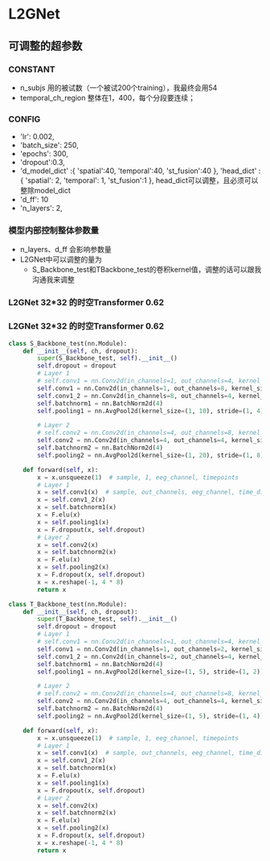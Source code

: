 # L2GNet


## 可调整的超参数
### CONSTANT
- n_subjs 用的被试数（一个被试200个training），我最终会用54 
- temporal_ch_region  整体在1，400，每个分段要连续；

### CONFIG
- 'lr': 0.002,
- 'batch_size': 250,
- 'epochs': 300,
- 'dropout':0.3,
- 'd_model_dict' :{
                        'spatial':40,
                        'temporal':40,
                        'st_fusion':40
                        },
                    'head_dict' :{
                        'spatial': 2,
                         'temporal': 1,
                        'st_fusion':1
                    }, head_dict可以调整，且必须可以整除model_dict
- 'd_ff': 10
- 'n_layers': 2,

### 模型内部控制整体参数量
- n_layers、d_ff 会影响参数量
- L2GNet中可以调整的量为
  - S_Backbone_test和TBackbone_test的卷积kernel值，调整的话可以跟我沟通我来调整
    


### L2GNet  32*32 的时空Transformer  0.62 


### L2GNet  32*32 的时空Transformer  0.62 
```python
class S_Backbone_test(nn.Module):
    def __init__(self, ch, dropout):
        super(S_Backbone_test, self).__init__()
        self.dropout = dropout
        # Layer 1
        # self.conv1 = nn.Conv2d(in_channels=1, out_channels=4, kernel_size=(1, 40), padding=(0,6))   # 10
        self.conv1 = nn.Conv2d(in_channels=1, out_channels=8, kernel_size=(1, 40), padding=(0, 6))
        self.conv1_2 = nn.Conv2d(in_channels=8, out_channels=4, kernel_size=(ch, 1))
        self.batchnorm1 = nn.BatchNorm2d(4)
        self.pooling1 = nn.AvgPool2d(kernel_size=(1, 10), stride=(1, 4))

        # Layer 2
        # self.conv2 = nn.Conv2d(in_channels=4, out_channels=8, kernel_size=(1, 20), padding=(0, 10), bias=False)  # 10
        self.conv2 = nn.Conv2d(in_channels=4, out_channels=4, kernel_size=(1, 20), padding=(0, 4), bias=False)
        self.batchnorm2 = nn.BatchNorm2d(4)
        self.pooling2 = nn.AvgPool2d(kernel_size=(1, 20), stride=(1, 8))

    def forward(self, x):
        x = x.unsqueeze(1)  # sample, 1, eeg_channel, timepoints
        # Layer 1
        x = self.conv1(x)  # sample, out_channels, eeg_channel, time_dim
        x = self.conv1_2(x)
        x = self.batchnorm1(x)
        x = F.elu(x)
        x = self.pooling1(x)
        x = F.dropout(x, self.dropout)
        # Layer 2
        x = self.conv2(x)
        x = self.batchnorm2(x)
        x = F.elu(x)
        x = self.pooling2(x)
        x = F.dropout(x, self.dropout)
        x = x.reshape(-1, 4 * 8)
        return x

class T_Backbone_test(nn.Module):
    def __init__(self, ch, dropout):
        super(T_Backbone_test, self).__init__()
        self.dropout = dropout
        # Layer 1
        # self.conv1 = nn.Conv2d(in_channels=1, out_channels=4, kernel_size=(1, 10), padding=(0,2))  # 10
        self.conv1 = nn.Conv2d(in_channels=1, out_channels=2, kernel_size=(1, 10), padding=(0, 0))
        self.conv1_2 = nn.Conv2d(in_channels=2, out_channels=4, kernel_size=(ch, 1))
        self.batchnorm1 = nn.BatchNorm2d(4)
        self.pooling1 = nn.AvgPool2d(kernel_size=(1, 5), stride=(1, 2))

        # Layer 2
        # self.conv2 = nn.Conv2d(in_channels=4, out_channels=8, kernel_size=(1, 5), padding=(0), bias=False)   # 10
        self.conv2 = nn.Conv2d(in_channels=4, out_channels=4, kernel_size=(1, 10), padding=(0), bias=False)  # 10
        self.batchnorm2 = nn.BatchNorm2d(4)
        self.pooling2 = nn.AvgPool2d(kernel_size=(1, 5), stride=(1, 4))

    def forward(self, x):
        x = x.unsqueeze(1)  # sample, 1, eeg_channel, timepoints
        # Layer 1
        x = self.conv1(x)  # sample, out_channels, eeg_channel, time_dim
        x = self.conv1_2(x)
        x = self.batchnorm1(x)
        x = F.elu(x)
        x = self.pooling1(x)
        x = F.dropout(x, self.dropout)
        # Layer 2
        x = self.conv2(x)
        x = self.batchnorm2(x)
        x = F.elu(x)
        x = self.pooling2(x)
        x = F.dropout(x, self.dropout)
        x = x.reshape(-1, 4 * 8)
        return x
```